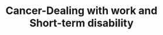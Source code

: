 ---
layout: post
title: Cancer-Dealing with work and Short-term disability
categories:
- Cancer
- Cancer Update
tags:
- Cancer
---